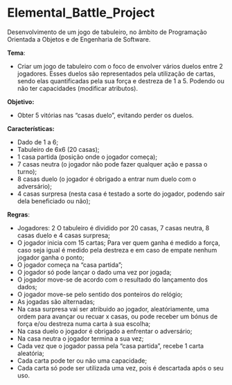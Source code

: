 # Elemental_Battle_Project
Desenvolvimento de um jogo de tabuleiro, no âmbito de Programação Orientada a Objetos e de Engenharia de Software.

**Tema**: 
  * Criar um jogo de tabuleiro com o foco de envolver vários duelos entre 2 jogadores. Esses duelos são representados pela utilização de cartas, sendo elas quantificadas pela sua força e destreza de 1 a 5. Podendo ou não ter capacidades (modificar atributos).

**Objetivo:** 
  * Obter 5 vitórias nas “casas duelo”, evitando perder os duelos.

**Características:** 
  * Dado de 1 a 6; 
  * Tabuleiro de 6x6 (20 casas); 
  * 1 casa partida (posição onde o jogador começa);
  * 7 casas neutra (o jogador não pode fazer qualquer ação e passa o turno); 
  * 8 casas duelo (o jogador é obrigado a entrar num duelo com o adversário);
  * 4 casas surpresa (nesta casa é testado a sorte do jogador, podendo sair dela beneficiado ou não);

**Regras**: <br/>
 * Jogadores: 2 O tabuleiro é dividido por 20 casas, 7 casas neutra, 8 casas duelo e 4 casas surpresa;<br/>
 * O jogador inicia com 15 cartas; Para ver quem ganha é medido a força, caso seja igual é medido pela destreza e em caso de empate nenhum jogador ganha o ponto;<br/>
 * O jogador começa na “casa partida”;<br/>
 * O jogador só pode lançar o dado uma vez por jogada; <br/>
 * O jogador move-se de acordo com o resultado do lançamento dos dados; <br/>
 * O jogador move-se pelo sentido dos ponteiros do relógio; <br/>
 * As jogadas são alternadas; <br/>
 * Na casa surpresa vai ser atribuido ao jogador, aleatóriamente, uma ordem para avançar ou recuar x casas, ou pode receber um bónus de força e/ou destreza numa carta à sua escolha;<br/>
 * Na casa duelo o jogador é obrigado a enfrentar o adversário;<br/>
 * Na casa neutra o jogador termina a sua vez; <br/>
 * Cada vez que o jogador passa pela “casa partida”, recebe 1 carta aleatória;<br/>
 * Cada carta pode ter ou não uma capacidade; <br/>
 * Cada carta só pode ser utilizada uma vez, pois é descartada após o seu uso.<br/>
